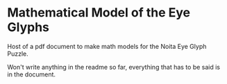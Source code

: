 # Mathematical Model of the Eye Glyphs
Host of a pdf document to make math models for the Noita Eye Glyph Puzzle.

Won't write anything in the readme so far, everything that has to be said is in the document.
